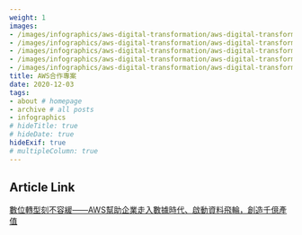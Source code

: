 ```yaml
---
weight: 1
images:
- /images/infographics/aws-digital-transformation/aws-digital-transformation-1.png
- /images/infographics/aws-digital-transformation/aws-digital-transformation-2.png
- /images/infographics/aws-digital-transformation/aws-digital-transformation-3.png
- /images/infographics/aws-digital-transformation/aws-digital-transformation-4.png
- /images/infographics/aws-digital-transformation/aws-digital-transformation-5.png
title: AWS合作專案
date: 2020-12-03
tags:
- about # homepage
- archive # all posts
- infographics
# hideTitle: true
# hideDate: true
hideExif: true
# multipleColumn: true
---
```


## Article Link

[數位轉型刻不容緩——AWS幫助企業走入數據時代、啟動資料飛輪，創造千億產值](https://www.thenewslens.com/feature/aws-2020-tldg/144005)
